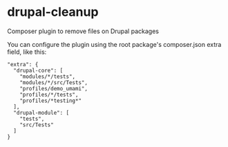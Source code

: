# drupal-cleanup
Composer plugin to remove files on Drupal packages

You can configure the plugin using the root package's composer.json extra field, like this:

    "extra": {
      "drupal-core": [
        "modules/*/tests",
        "modules/*/src/Tests",
        "profiles/demo_umami",
        "profiles/*/tests",
        "profiles/*testing*"
      ],
      "drupal-module": [
        "tests",
        "src/Tests"
      ]
    }
